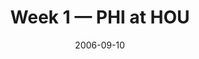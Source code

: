 ---
layout: game
title: Week 1 — PHI at HOU
season: 2006
game_id: 2006_01_PHI_HOU
week: 1
date: 2006-09-10
home_team: HOU
away_team: PHI
final_home: 10
final_away: 24
pbp_url: /assets/data/pbp/2006/2006_01_PHI_HOU.csv.gz
---